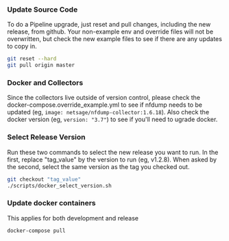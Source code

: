 
### Update Source Code

To do a Pipeline upgrade, just reset and pull changes, including the new release, from github. Your non-example env and override files will not be overwritten, but check the new example files to see if there are any updates to copy in.  

```sh
git reset --hard
git pull origin master
```

### Docker and Collectors

Since the collectors live outside of version control, please check the docker-compose.override_example.yml to see if nfdump needs to be updated (eg, `image: netsage/nfdump-collector:1.6.18`). Also check the docker version (eg, `version: "3.7"`) to see if you'll need to ugrade docker.

### Select Release Version

Run these two commands to select the new release you want to run. In the first, replace "tag_value" by the version to run (eg, v1.2.8). When asked by the second, select the same version as the tag you checked out.

```sh
git checkout "tag_value" 
./scripts/docker_select_version.sh
```

### Update docker containers

This applies for both development and release

```
docker-compose pull
```

